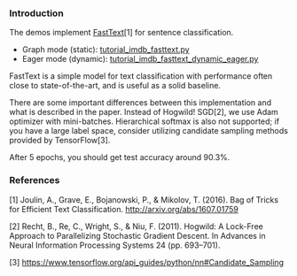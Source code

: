 
### Introduction

The demos implement [FastText](http://arxiv.org/abs/1607.01759)[1] for sentence classification. 

* Graph mode (static): [tutorial_imdb_fasttext.py](tutorial_imdb_fasttext.py)
* Eager mode (dynamic): [tutorial_imdb_fasttext_dynamic_eager.py](tutorial_imdb_fasttext_dynamic_eager.py)

FastText is a simple model for text classification with performance often close
to state-of-the-art, and is useful as a solid baseline.

There are some important differences between this implementation and what
is described in the paper. Instead of Hogwild! SGD[2], we use Adam optimizer
with mini-batches. Hierarchical softmax is also not supported; if you have
a large label space, consider utilizing candidate sampling methods provided
by TensorFlow[3].

After 5 epochs, you should get test accuracy around 90.3%.

### References

[1] Joulin, A., Grave, E., Bojanowski, P., & Mikolov, T. (2016).
    Bag of Tricks for Efficient Text Classification.
    <http://arxiv.org/abs/1607.01759>

[2] Recht, B., Re, C., Wright, S., & Niu, F. (2011).
    Hogwild: A Lock-Free Approach to Parallelizing Stochastic Gradient Descent.
    In Advances in Neural Information Processing Systems 24 (pp. 693–701).

[3] <https://www.tensorflow.org/api_guides/python/nn#Candidate_Sampling>
